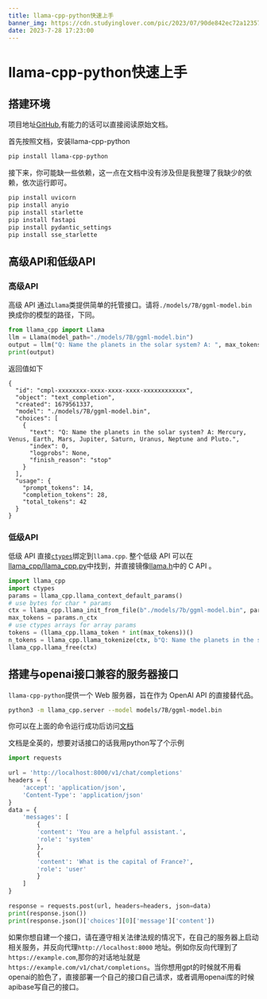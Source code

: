 ```yaml
---
title: llama-cpp-python快速上手
banner_img: https://cdn.studyinglover.com/pic/2023/07/90de842ec72a1235720697dec6e79d74.png
date: 2023-7-28 17:23:00
---
```

# llama-cpp-python快速上手
## 搭建环境
项目地址[GitHub](https://github.com/abetlen/llama-cpp-python),有能力的话可以直接阅读原始文档。

首先按照文档，安装llama-cpp-python
```bash
pip install llama-cpp-python
```

接下来，你可能缺一些依赖，这一点在文档中没有涉及但是我整理了我缺少的依赖，依次运行即可。
```bash
pip install uvicorn
pip install anyio
pip install starlette
pip install fastapi
pip install pydantic_settings
pip install sse_starlette
```

## 高级API和低级API

### 高级API
高级 API 通过`Llama`类提供简单的托管接口。请将`./models/7B/ggml-model.bin` 换成你的模型的路径，下同。
```python
from llama_cpp import Llama
llm = Llama(model_path="./models/7B/ggml-model.bin")
output = llm("Q: Name the planets in the solar system? A: ", max_tokens=32, stop=["Q:", "\n"], echo=True)
print(output)
```
返回值如下
```
{
  "id": "cmpl-xxxxxxxx-xxxx-xxxx-xxxx-xxxxxxxxxxxx",
  "object": "text_completion",
  "created": 1679561337,
  "model": "./models/7B/ggml-model.bin",
  "choices": [
    {
      "text": "Q: Name the planets in the solar system? A: Mercury, Venus, Earth, Mars, Jupiter, Saturn, Uranus, Neptune and Pluto.",
      "index": 0,
      "logprobs": None,
      "finish_reason": "stop"
    }
  ],
  "usage": {
    "prompt_tokens": 14,
    "completion_tokens": 28,
    "total_tokens": 42
  }
}
```

### 低级API
低级 API 直接[`ctypes`](https://docs.python.org/3/library/ctypes.html)绑定到`llama.cpp`. 整个低级 API 可以在[llama_cpp/llama_cpp.py](https://github.com/abetlen/llama-cpp-python/blob/master/llama_cpp/llama_cpp.py)中找到，并直接镜像[llama.h](https://github.com/ggerganov/llama.cpp/blob/master/llama.h)中的 C API 。

```python
import llama_cpp
import ctypes
params = llama_cpp.llama_context_default_params()
# use bytes for char * params
ctx = llama_cpp.llama_init_from_file(b"./models/7b/ggml-model.bin", params)
max_tokens = params.n_ctx
# use ctypes arrays for array params
tokens = (llama_cpp.llama_token * int(max_tokens))()
n_tokens = llama_cpp.llama_tokenize(ctx, b"Q: Name the planets in the solar system? A: ", tokens, max_tokens, add_bos=llama_cpp.c_bool(True))
llama_cpp.llama_free(ctx)
```

## 搭建与openai接口兼容的服务器接口
`llama-cpp-python`提供一个 Web 服务器，旨在作为 OpenAI API 的直接替代品。
```bash 
python3 -m llama_cpp.server --model models/7B/ggml-model.bin
```
你可以在上面的命令运行成功后访问[文档](http://localhost:8000/docs)

文档是全英的，想要对话接口的话我用python写了个示例
```python
import requests
  
url = 'http://localhost:8000/v1/chat/completions'
headers = {
	'accept': 'application/json',
	'Content-Type': 'application/json'
}
data = {
	'messages': [
		{
		'content': 'You are a helpful assistant.',
		'role': 'system'
		},
		{
		'content': 'What is the capital of France?',
		'role': 'user'
		}
	]
}
  
response = requests.post(url, headers=headers, json=data)
print(response.json())
print(response.json()['choices'][0]['message']['content'])
```

如果你想自建一个接口，请在遵守相关法律法规的情况下，在自己的服务器上启动相关服务，并反向代理`http://localhost:8000` 地址。例如你反向代理到了`https://example.com`,那你的对话地址就是`https://example.com/v1/chat/completions`。当你想用gpt的时候就不用看openai的脸色了，直接部署一个自己的接口自己请求，或者调用openai库的时候apibase写自己的接口。

